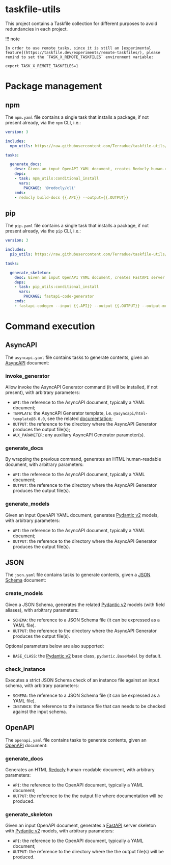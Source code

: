 # taskfile-utils

This project contains a Taskfile collection for different purposes to avoid redundancies in each project.

!!! note

    In order to use remote tasks, since it is still an [experimental feature](https://taskfile.dev/experiments/remote-taskfiles/), please remind to set the `TASK_X_REMOTE_TASKFILES` environment variable:

```
export TASK_X_REMOTE_TASKFILES=1
```

# Package management

## npm

The `npm.yaml` file contains a single task that installs a package, if not present already, via the `npm` CLI, i.e.:

```yaml
version: 3

includes:
  npm_utils: https://raw.githubusercontent.com/Terradue/taskfile-utils/refs/heads/main/npm.yaml

tasks:

  generate_docs:
    desc: Given an input OpenAPI YAML document, creates Redocly human-readable documentation.
    deps:
    - task: npm_utils:conditional_install
      vars:
        PACKAGE: '@redocly/cli'
    cmds:
    - redocly build-docs {{.API}} --output={{.OUTPUT}}
```

## pip

The `pip.yaml` file contains a single task that installs a package, if not present already, via the `pip` CLI, i.e.:

```yaml
version: 3

includes:
  pip_utils: https://raw.githubusercontent.com/Terradue/taskfile-utils/refs/heads/main/pip.yaml

tasks:

  generate_skeleton:
    desc: Given an input OpenAPI YAML document, creates FastAPI server skeleton with Pydantic v2 models.
    deps:
    - task: pip_utils:conditional_install
      vars:
        PACKAGE: fastapi-code-generator
    cmds:
    - fastapi-codegen --input {{.API}} --output {{.OUTPUT}} --output-model-type pydantic_v2.BaseModel

```

# Command execution

## AsyncAPI

The `asyncapi.yaml` file contains tasks to generate contents, given an [AsyncAPI](https://www.asyncapi.com/) document:

### invoke_generator

Allow invoke the AsyncAPI Generator command (it will be installed, if not present), with arbitrary parameters:

- `API`: the reference to the AsyncAPI document, typically a YAML document;
- `TEMPLATE`: the AsyncAPI Generator template, i.e. `@asyncapi/html-template@3.0.0`, see the related [documentation](https://www.asyncapi.com/docs/tools/generator/usage);
- `OUTPUT`: the reference to the directory where the AsyncAPI Generator produces the output file(s);
- `AUX_PARAMETER`: any auxiliary AsyncAPI Generator parameter(s).

### generate_docs

By wrapping the previous command, generates an HTML human-readable document, with arbitrary parameters:

- `API`: the reference to the AsyncAPI document, typically a YAML document;
- `OUTPUT`: the reference to the directory where the AsyncAPI Generator produces the output file(s).

### generate_models

Given an input OpenAPI YAML document, generates [Pydantic v2](https://pydantic.dev/articles/pydantic-v2-final) models, with arbitrary parameters:

- `API`: the reference to the AsyncAPI document, typically a YAML document;
- `OUTPUT`: the reference to the directory where the AsyncAPI Generator produces the output file(s).

## JSON

The `json.yaml` file contains tasks to generate contents, given a [JSON Schema](https://json-schema.org/) document:

### create_models

Given a JSON Schema, generates the related [Pydantic v2](https://pydantic.dev/articles/pydantic-v2-final) models (with field aliases), with arbitrary parameters:

- `SCHEMA`: the reference to a JSON Schema file (it can be expressed as a YAML file).
- `OUTPUT`: the reference to the directory where the AsyncAPI Generator produces the output file(s).

Optional parameters below are also supported:

- `BASE_CLASS`: the [Pydantic v2](https://pydantic.dev/articles/pydantic-v2-final) base class, `pydantic.BaseModel` by default.

### check_instance

Executes a strict JSON Schema check of an instance file against an input schema, with arbitrary parameters:

- `SCHEMA`: the reference to a JSON Schema file (it can be expressed as a YAML file).
- `INSTANCE`: the reference to the instance file that can needs to be checked against the input schema.

## OpenAPI

The `openapi.yaml` file contains tasks to generate contents, given an [OpenAPI](https://www.openapis.org/) document:

### generate_docs

Generates an HTML [Redocly](https://redocly.com/) human-readable document, with arbitrary parameters:

- `API`: the reference to the OpenAPI document, typically a YAML document;
- `OUTPUT`: the reference to the the output file where documentation will be produced.

### generate_skeleton

Given an input OpenAPI document, generates a [FastAPI](https://fastapi.tiangolo.com/) server skeleton with [Pydantic v2](https://pydantic.dev/articles/pydantic-v2-final) models, with arbitrary parameters:

- `API`: the reference to the OpenAPI document, typically a YAML document;
- `OUTPUT`: the reference to the directory where the the output file(s) will be produced.

